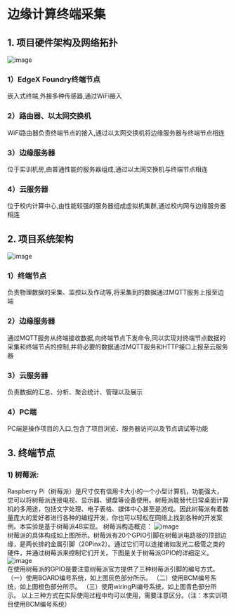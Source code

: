 # 边缘计算终端采集
## 1. 项目硬件架构及网络拓扑
![image](https://github.com/studyForCode/edgeComputer/assets/135931802/e2f950c4-c62f-45a0-b8c8-eef6fdac87aa)
<br>
### 1）EdgeX Foundry终端节点
嵌入式终端,外接多种传感器,通过WiFi接入
### 2）路由器、以太网交换机
WiFi路由器负责终端节点的接入,通过以太网交换机将边缘服务器与终端节点相连
### 3）边缘服务器
位于实训机房,由普通性能的服务器组成,通过以太网交换机与终端节点相连
### 4）云服务器
位于校内计算中心,由性能较强的服务器组成虚拟机集群,通过校内网与边缘服务器相连
## 2. 项目系统架构
![image](https://github.com/studyForCode/edgeComputer/assets/135931802/72148ffb-2adf-45d2-949e-f4533438c6c8)
<br>
### 1）终端节点
负责物理数据的采集、监控以及作动等,将采集到的数据通过MQTT服务上报至边端
### 2）边缘服务器
通过MQTT服务从终端接收数据,向终端节点下发命令,同以实现对终端节点数据的采集和终端节点的控制,并将必要的数据通过MQTT服务和HTTP接口上报至云服务器
### 3）云服务器
负责数据的汇总、分析、聚合统计、管理以及展示
### 4）PC端
PC端是操作项目的入口,包含了项目浏览、服务器访问以及节点调试等功能
## 3. 终端节点
### 1) 树莓派:
Raspberry Pi（树莓派）是尺寸仅有信用卡大小的一个小型计算机，功能强大，您可以将树莓派连接电视、显示器、键盘等设备使用。树莓派能替代日常桌面计算机的多用途，包括文字处理、电子表格、媒体中心甚至是游戏。因此树莓派有着数量庞大的爱好者进行各种的编程开发，你也可以轻松在网络上找到各种的开发案例。本实验是基于树莓派4B实现。
树莓派构造概览：
![image](https://github.com/studyForCode/edgeComputer/assets/135931802/cfe0038f-fb74-4ed9-ab33-da2cfe7f1817)
<br>
树莓派的具体构成如上图所示。树莓派有20个GPIO引脚在树莓派电路板的顶部边缘，是两长排的金属引脚（20Pinx2）。通过它们可以连接诸如发光二极管之类的硬件，并通过树莓派来控制它们开关。下图是关于树莓派GPIO的详细定义。
![image](https://github.com/studyForCode/edgeComputer/assets/135931802/e1b9941e-f75e-4b90-85d0-f229cead4640)
<br>
在使用树莓派的GPIO是要注意树莓派官方提供了三种树莓派引脚的编号方式。
（一）使用BOARD编号系统，如上图灰色部分所示。
（二）使用BCM编号系统，如上图橙色部分所示。
（三）使用wiringPi编号系统，如上图青色部分所示。
以上三种方式在实际使用过程中均可以使用，需要注意区分。（注：本实训项目使用BCM编号系统）
